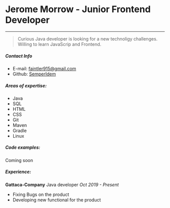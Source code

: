 # Jerome Morrow - Junior Frontend Developer

---

> Curious Java developer is looking for a new technoligy challenges. Willing to learn JavaScrip and Frontend.
 
##### Contact Info
- E-mail:  faintler915@gmail.com
- Github: [SemperIdem](https://github.com/SemperIdem/)

##### Areas of expertise:
- Java
- SQL
- HTML
- CSS
- Git
- Maven
- Gradle
- Linux

##### Code examples:
Coming soon


##### Experience: 
**Gattaca-Company**
Java developer
*Oct 2019 - Present*
- Fixing Bugs on the product
- Developing new functional for the product
